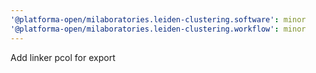 ```yaml
---
'@platforma-open/milaboratories.leiden-clustering.software': minor
'@platforma-open/milaboratories.leiden-clustering.workflow': minor
---
```


Add linker pcol for export
